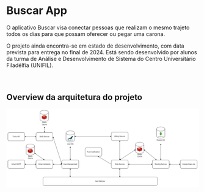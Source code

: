 # Buscar App

O aplicativo Buscar visa conectar pessoas que realizam o mesmo trajeto todos os dias para que possam oferecer ou pegar uma carona.

O projeto ainda encontra-se em estado de desenvolvimento, com data prevista para entrega no final de 2024. Está sendo desenvolvido por alunos da turma de Análise e Desenvolvimento de Sistema do Centro Universitário Filadélfia (UNIFIL).
<br><br><br>

## Overview da arquitetura do projeto
![alt](buscar-architecture.png)